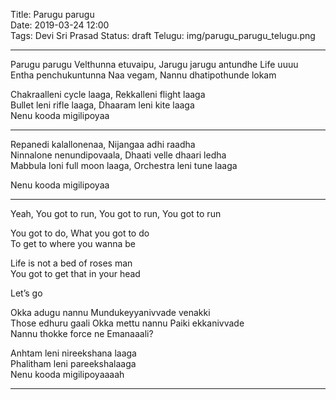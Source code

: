 Title: Parugu parugu  
Date: 2019-03-24 12:00  
Tags: Devi Sri Prasad
Status: draft
Telugu: img/parugu_parugu_telugu.png

----
Parugu parugu Velthunna etuvaipu, Jarugu jarugu antundhe Life uuuu  
Entha penchukuntunna Naa vegam, Nannu dhatipothunde lokam       

Chakraalleni cycle laaga, Rekkalleni flight laaga  
Bullet leni rifle laaga, Dhaaram leni kite laaga  
Nenu kooda migilipoyaa  

----

Repanedi kalallonenaa, Nijangaa adhi raadha  
Ninnalone nenundipovaala, Dhaati velle dhaari ledha  
Mabbula loni full moon laaga, Orchestra leni tune laaga

Nenu kooda migilipoyaa

----

Yeah, You got to run, You got to run, You got to run   

You got to do,  What you got to do  
To get to where you wanna be  

Life is not a bed of roses man  
You got to get that in your head  

Let’s go


Okka adugu nannu Mundukeyyanivvade venakki      
Those edhuru gaali Okka mettu nannu  Paiki ekkanivvade      
Nannu thokke force ne Emanaaali?

Anhtam leni nireekshana laaga  
Phalitham leni pareekshalaaga  
Nenu kooda migilipoyaaaah  

----